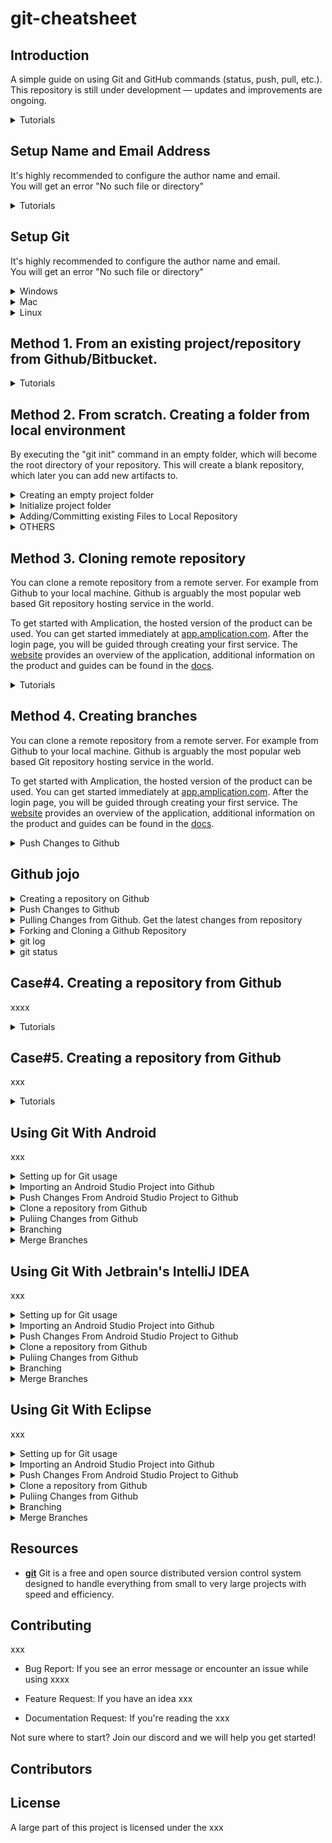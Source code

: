# git-cheatsheet

 

## Introduction

A simple guide on using Git and GitHub commands (status, push, pull, etc.). This repository is still under development — updates and improvements are ongoing.
 
<details>
<summary>
  Tutorials
</summary> <br />

```bash
$ git help
$ git tutorial


```
 
</details>

## Setup Name and Email Address 

It's highly recommended to configure the author name and email.  
You will get an error "No such file or directory" 

<details>
<summary>
  Tutorials
</summary> <br />

```bash
# check if the git configuration file has been initialized 
$ git config --global --list

# initialize git configuration file
$ git config --global user.name "<your name>"
$ git config --global user.email "<your email>"

$ vi ~/.gitconfig
$ cat ~/.gitconfig
```
 
</details>

## Setup Git 

It's highly recommended to configure the author name and email.  
You will get an error "No such file or directory" 

<details>
<summary>
  Windows
</summary> <br />

```bash
#
$ cd ~
$ pwd

# set up our command prompt so that we can again can see written to set up our command using git 
$ curl -O https://raw/githubusercintent.com/git/git/master/contrib/completion/git-prompt.sh
 
# add a command to a particular file so everytime we start this git bash shell, the script that we downloaded is run. This command opens the batch file:
$ vi .bashrc
then press I, and start typing
then type the following:

. ~/git-prompt.sh
export GIT_PS1_SHOWDIRTYSTATE=1
export PS1='[\u@\h \W$(__git_ps1 " (%s)")]\$ '

press colon, then type x
press ENTER 

$ cat .bashrc
$ exit 

# Reopen git bash. It will show that it has been configured correctly if you see :
- user name
- host name
- current directory
- git branch name
- repo status indicator
- end in $
```

```bash
# set Path
Windows:
1.Find the Git installation path: This is typically C:/Program Files/Git/bin and C:/Program Files/Git/cmd. Verify this on your system.
2.Search for "environment variables": Open the Start menu, type "environment variables," and select "Edit the system environment variables."
3.Open Environment Variables: In the System Properties window, click the "Environment Variables..." button.
4.Edit Path variable:•Under "User variables" (for the current user) or "System variables" (for all users), find the variable named Path and select it.•Click "Edit...".
5.Add Git paths:
• Click "New" and add the path to your Git bin directory (e.g., C:/Program Files/Git/bin).
• Click "New" again and add the path to your Git cmd directory (e.g., C:/Program Files/Git/cmd). 
```

```bash
$ git --version
```

```bash
# gitignore

# Dotenv file
.env
broadcast/
lib/
```

</details>

<details>
<summary>
  Mac
</summary> <br />

```bash
# 
$ 
```
</details>

<details>
<summary>
  Linux
</summary> <br />

```bash
#  
$ cd ~
$ pwd

# download this file to configure the command prompt
$ curl -O https://raw.githubusercontent.com/git/git/master/contrib/completion/git-prompt.sh
$ vi .bashrc
then press I, and get to the bottom of the file
then type the following:

. ~/git-prompt.sh + press ENTER, type the following:
export GIT_PS1_SHOWDIRTYSTATE=1
export PS1='[\u@\h \W$(__git_ps1 " (%s)")]\$ '

press ENTER then ESC
type :x + press ENTER. This means it is saved.

$ cat .bashrc
$ exit
```
 
</details>

## Method 1. From an existing project/repository from Github/Bitbucket. 

<details>
<summary>
  Tutorials
</summary> <br />

- Style 1. Download the existing repository in zip file

```bash
# 
$ cd <main-directory-name>
<main-directory-name> $ ls

# copy the downloaded into this main-directory-name
<main-directory-name> $ cp <location of the zip file> 
<main-directory-name> $ ls -al
<main-directory-name> $ unzip <type the first 3 letters of the file and press TAB>
<main-directory-name> $ ls  (you will see sortedCollections)
<main-directory-name> $ ls -al
<main-directory-name> $ rm <type the first 3 letters of the file and press TAB>
<main-directory-name> $ ls -al (the zip file has been removed.)
<main-directory-name> $ clear

# rename sortedCollections
<main-directory-name> $ mv sortedCollections/ converted-git-repo
<main-directory-name> $ ls -al
<main-directory-name> $ cd converted-git-repo

# your are now in converted-git-repo directory
<converted-git-repo> $ ls -l
<converted-git-repo> $ cd src (optional)
<converted-git-repo> $ git init (creates an empty repository)
 
```
 
</details>

## Method 2. From scratch. Creating a folder from local environment

By executing the "git init" command in an empty folder, which will become the root directory of your repository. This will create a blank repository, which later you can add new artifacts to.

<details>
<summary>
Creating an empty project folder
</summary> <br />

```bash
$ pwd

# Create a Main Directory
$ mkdir <main-directory-name>
$ cd <main-directory-name>
<main-directory-name> $ ls
<main-directory-name> $ pwd

# Create a sub-directory (folder of the new project)
<main-directory-name> $ mkdir new-project-folder
<main-directory-name> $ cd new-project-folder
<new-project-folder> $ pwd
``` 
</details>

<details>
<summary>
Initialize project folder
</summary> <br />
##

1. Initialize through the command line:
```bash
$ pwd

# git initialize. This creates .git file and you will see master branch as default
# or you can simply execute : git init new-project-folder OR $ git init -b main [or master]

<new-project-folder> git init -b main
Initialized empty Git...........new-project-folder/.git

# list all hidden files
<new-project-folder (master #)> $ ls -al
<new-project-folder (master #)> $ cd .git
.git (GIT_DIR!) $ ls -l

# return to the sub-directory
.git (GIT_DIR!) $ cd ..
<new-project-folder (master #)> $ 
```

2. Initialize through IDE (Android Studio)
```bash
- click Version control > Share Project On > Github (no need to do git init) 
- connect Github account
- a screen "Share Project On Github" will pop-up > Click Share
- a screen "Add Files For Initial Commit" will pop-up > click Add with a commit message "Initial commit"
```
</details>

<details>
<summary>
Adding/Committing existing Files to Local Repository
</summary> 
     
##

```bash
# step 1. Go to the new-project-folder directory
$ cd <main-directory-name>
<main-directory-name> $ ls
new-project-folder
<main-directory-name> $ cd new-project-folder
<new-project-folder (master #)> $ ls

# step 2. Add the file. 
<new-project-folder (master #)> $ vi <new-file>. Then type the changes. Press ESC then colon (:)

<new-project-folder (master #)> $ ls
<new-project-folder (master #)> $ cat <new-file>
OR
add the codebase directly

# step 3. Check what files or folders we are going to push to github. You will see files ready for staging.
<new-project-folder (master #)> $ git status (always check if .env is included)
<new-project-folder (master +)> $ git diff (see the difference you have done)

# step 4. add files/folders locally
<new-project-folder (master #)> $ git add <new-file> OR <file/s> Or git add README.md
<new-project-folder (master +)> (see the + sign that it has been added)
<new-project-folder (master +)> $ git status (all greens are to be committed)
<new-project-folder (master +)> $ git diff (see the difference you have done)
OR
<new-project-folder (master #)> $ git add . (period means add all folders and files)
<new-project-folder (master +)> $ git status
<new-project-folder (master +)> $ git diff (see the difference you have done)

# step 5. remove added files/folders locally
git rm --cached <file
git reset <file)

# step 6. commit locally
<new-project-folder (master #)> $ git commit -m 'Initial commit"  OR
<new-project-folder (master #)> $ git commit -m "<message>"
<new-project-folder (master +)> $ git status
On branch <branch-name>
nothing to commit, working tree clean

<new-project-folder (master +)> $ git log

# step 7. Amend message of the last commit
<new-project-folder (master +)> $git log
<new-project-folder (master +)> $git commit --amend -m <message>

# step 4 and 6. combination
<new-project-folder (master #)> $ git commit -am "<message>"
<main-directory-name (master)> $ git status

NOTE: Apply Step 8a and 8b if you don't have remote repository yet.

```
```bash
# step 8a. Import a Git repository with the command line/Adding a local repository to Github
```
- [Creating a repository on Github](https://github.com/padlanau/readme/edit/main/READMEGit.md#:~:text=Creating%20a%20repository%20on%20Github)

```bash
# step 8b. copy and paste the remote URL from step 8a

<new-project-folder (master #)> $ git remote add origin <REMOTE_URL> 
<new-project-folder (master #)> $ git remote -v (you will see different places we can push our codes OR verifies the new remote URL)
origin https://github.com/lpadlan/git-bootcamp.git (fetch)
origin https://github.com/lpadlan/git-bootcamp.git (push)

<new-project-folder (master #)> $ git push -u origin main (this is the branch)

# if you see an error like below, change it to 'master':
 error: src refspec main does not match any
 error: failed to push some refs to 'https://github.com/padlanau/MyApplication2.git'

<new-project-folder (master #)> $ git push -u origin master

```
</details>



<details>
<summary>
OTHERS
</summary> <br />
 

```bash
# For Modified files
- git add <file> (every you execute this, you will see "git reset HEAD <file>" command to unstage when you execute git status) 
- git checkout -- <filename>

## For Modified files - option 2. Checkout (to discard or reverting)
<main-directory-name (master)> $ git status
<main-directory-name (master)> $ git checkout -- <filename>
<main-directory-name (master)> $ git status
```
- Reverting Changes From a Git Repository

```bash
# For Modified files after executing "git add". Take note, the command "git status" hasn't been executed
modify a file
<main-directory-name (master)> $ git add <file/s>
<main-directory-name (master)> $ git status (here you will see get reset HEAD <file>)
<main-directory-name (master)> $ git reset HEAD <filename>
<main-directory-name (master)> $ git status
showing the following again:
- git add <file>  
- git checkout -- <filename>

<main-directory-name (master)> $ git checkout -- <filename>

# For newly added directory and file OR it hasn't been tracked 
add a file
<main-directory-name (master)> $ git add <file/s>
<main-directory-name (master)> $ git status  (you will see git rm --cached <file>..." to unstage)
<main-directory-name (master)> $ git rm --cached <filename>
<main-directory-name (master)> $ git status (this shows "Untracked files" )
<main-directory-name (master)> $ rm <filename>
<main-directory-name (master)> $ git status (this shows "Initial commit")

```

- Viewing the Git Commit History

```bash
# Showing the recent ones
<main-directory-name (master)> $ git log

# consolidated log history 
<main-directory-name (master)> $ git log --oneline

# get last three commits
<main-directory-name (master)> $ git log -n 3

# consolidated log history, last 3 commits 
<main-directory-name (master)> $ git log --oneline -n 3

# check log of a particular file
<main-directory-name (master)> $ git log <filename>

# shows HEAD and the latest commit
<main-directory-name (master)> $ git log --oneline --decorate
```

- Git Branches

```bash
# check current or all branches. The green one will be the current branch.
<converted-git-repo (master)> $ git branch

# create a new branch
<converted-git-repo (master)> $ git branch <new-feature-branch>
<converted-git-repo (master)> $ git branch

# switch to a new branch
<converted-git-repo (master)> $ git checkout <new-feature-branch>
<converted-git-repo (master)> $ git branch (this shows <new-feature-branch>)
You can start adding/modifying files
<converted-git-repo (master)> $ git add <new files>
<converted-git-repo (master)> $ git commit -m "mesage"  
<main-directory-name (master)> $ git log --oneline

# switch to master branch
<converted-git-repo (master)> $ git checkout master  
<converted-git-repo (master)> $ git branch

# merging changes made from the branch to the master
<converted-git-repo (master)> $ git merge <new-feature-branch>
<converted-git-repo (master)> $ git log --oneline --decorate (shows the latest commit)

# delete the branch. Take note on the directory where you created the branch
<converted-git-repo (master)> $ git branch -d <new-feature-branch>
<converted-git-repo (master)> $ git branch
<converted-git-repo (master)> $ git log --oneline --decorate

```
###

</details>


## Method 3. Cloning remote repository 

You can clone a remote repository from a remote server. For example from Github to your local machine. Github is arguably the most popular web based Git repository hosting service in the world.

To get started with Amplication, the hosted version of the product can be used. You can get started immediately at [app.amplication.com](https://app.amplication.com). After the login page, you will be guided through creating your first service. The [website](https://amplication.com) provides an overview of the application, additional information on the product and guides can be found in the [docs](https://docs.amplication.com).

<details>
<summary>
  Tutorials
</summary> <br />

```bash
docker run --network=internal --name k6 --rm -i grafana/k6 run - <test.js
```
 
</details>

## Method 4. Creating branches

You can clone a remote repository from a remote server. For example from Github to your local machine. Github is arguably the most popular web based Git repository hosting service in the world.

To get started with Amplication, the hosted version of the product can be used. You can get started immediately at [app.amplication.com](https://app.amplication.com). After the login page, you will be guided through creating your first service. The [website](https://amplication.com) provides an overview of the application, additional information on the product and guides can be found in the [docs](https://docs.amplication.com).

 <details>
<summary>
  Push Changes to Github
</summary> <br />

```bash
<main-directory-name (master)> $ ls 
new-project-folder

<main-directory-name (master)> $ cd new-project-folder
<new-project-folder (master #)> $ git remove -v  (listed all remote references. If this is your first time, it won't show anything)
```
</details>



## Github  jojo

<details>
<summary>
  Creating a repository on Github 
</summary> <br />

- **Step 1**: Provide "Repository name" for example 'git-bootcamp'
- **Step 2**: Add Description (optional)
- **Step 3**: Select Public or Private
- **Step 4**: Initialize this repository with: tick "Add a README file"
- **Step 5**: add .gitignore (optional)
- **Step 6**: Add a license (optional)
- **Step 7**: click "Create repository" 
- **Step 8**: copy the remote repository URL
> [!see this]
> HTTPS or SSH : https://github.com/lpadlan/git-bootcamp.git.

</details>

<details>
<summary>
  Push Changes to Github
</summary> <br />

```bash
<main-directory-name (master)> $ ls 
new-project-folder

<main-directory-name (master)> $ cd new-project-folder
<new-project-folder (master #)> $ git remove -v  (listed all remote references. If this is your first time, it won't show anything)
```
```bash
# case 1. First time push.
<new-project-folder (master #)> $ ls

# push an existing repository from the command line. Remote establishes connection
<new-project-folder (master #)> $ git remote add origin https://github.com/lpadlan/xxx-xxxx.git
<new-project-folder (master #)> $ git branch -M main    --> converts master to main branch
<new-project-folder (master #)> $ git push -u origin main
<new-project-folder (master #)>> $ git remote
origin

<new-project-folder (master #)>(master)> $ git remote -v
origin https://github.com/lpadlan/xxx-xxxx.git (fetch)
origin https://github.com/lpadlan/xxx-xxxx.git (push)

OR
<new-project-folder (master #)> $ git remote add origin https://github.com/lpadlan/xxx-xxxx.git
<new-project-folder (master #)> $ git push -u origin master

# finally push it. This pushes from local to the remote repository
<new-project-folder (master #)> $ git push -u origin master

Username for 'https://github.com':
Password for 'https://lpadlan@github.com':

< pending : what if I change a source and push it, is this still same command. What about for branches,same? >
< change title: Push Changes to Github TO Push Changes to Github. First time 'master'

```

```bash
# case 2. Subsequent push + Add a new file
<new-project-folder (master #)> $ ls

<new-project-folder (master #)> $ git status
<new-project-folder (master #)> $ git add .
<new-project-folder (master #)> $ git status
<new-project-folder (master #)> $ git commit -m "message"  (OR git commit -am "message")
<new-project-folder (master #)> $ git push

```

</details>

<details>
<summary>
  Pulling Changes from Github. Get the latest changes from repository
</summary> <br />

This means, someone has made changes from Github. It is different to your local. Good practice to 'git pull' before 'git push'

```bash
<main-directory-name (master)> $ ls 
new-project-folder

<main-directory-name (master)> $ cd new-project-folder
<new-project-folder (master)> $ git status
On branch main
Your branch is up to date with 'origin/main'

<new-project-folder (master)> $ git pull (get latest version of the files) 

<new-project-folder (master)> $ ls (check the newly added from github)
<new-project-folder (master)> $ cat <file that was added> 
<new-project-folder (master)> $ git log
```
 
</details>

<details>
<summary>
  Forking and Cloning a Github Repository
</summary> <br />

```bash
# Forking
click fork button

# Cloning
click Clone button
<main-directory-name (master)> $ git clone <URL>

<main-directory-name (master)> $ ls
<main-directory-name (master)> $ ls -al
<main-directory-name (master)> $ git branch -a
<main-directory-name (master)> $ git remote -v

```
 
</details>

<details>
<summary>
  git log
</summary> <br />

```bash
 commit <hash> (HEAD -> main, origin -> main)

	HEAD -> main	---> local pointer
	origin -> main  ---> remote pointer, updated in the remote repository

# to see the commit details:
<new-project-folder (master #)> git log
<new-project-folder (master #)> git show <commit code or the hash>

```
</details>

<details>
<summary>
  git status
</summary> <br />

```bash
  > red   : files that needs to be added
  > green : files that were just added and to be committed

```
</details>


## Case#4. Creating a repository from Github 

xxxx
 

<details>
<summary>
  Tutorials
</summary> <br />

```bash
docker run --network=internal --name k6 --rm -i grafana/k6 run - <test.js
```
 
</details>


## Case#5. Creating a repository from Github 

 xxx

<details>
<summary>
  Tutorials
</summary> <br />

```bash
docker run --network=internal --name k6 --rm -i grafana/k6 run - <test.js
```
 
</details>

## Using Git With Android 

xxx
 

<details>
<summary>
  Setting up for Git usage
</summary> <br />

```bash
1. Settings > Git > Path to Git executable = C:\Program Files\Git\cmd\git.exe > click Test > Apply > OK
2. Settings > GitHub > Add account > GitHub > > Apply > OK
```
 
</details>

<details>
<summary>
  Importing an Android Studio Project into Github
</summary> <br />

```bash
docker run --network=internal --name k6 --rm -i grafana/k6 run - <test.js
```
 
</details>


<details>
<summary>
  Push Changes From Android Studio Project to Github
</summary> <br />

```bash
1. Add or Modify a File
2. click Commit 
2.  
```
 
</details>

<details>
<summary>
  Clone a repository from Github
</summary> <br />

```bash
docker run --network=internal --name k6 --rm -i grafana/k6 run - <test.js
```
 
</details>

<details>
<summary>
  Puliing Changes from Github
</summary> <br />

```bash
docker run --network=internal --name k6 --rm -i grafana/k6 run - <test.js
```
 
</details>

<details>
<summary>
   Branching
</summary> <br />

```bash
docker run --network=internal --name k6 --rm -i grafana/k6 run - <test.js
```
 
</details>

<details>
<summary>
  Merge Branches
</summary> <br />

```bash
docker run --network=internal --name k6 --rm -i grafana/k6 run - <test.js
```
 
</details>

## Using Git With Jetbrain's IntelliJ IDEA 

xxx 
<details>
<summary>
  Setting up for Git usage
</summary> <br />

```bash
docker run --network=internal --name k6 --rm -i grafana/k6 run - <test.js
```
 
</details>

<details>
<summary>
  Importing an Android Studio Project into Github
</summary> <br />

```bash
docker run --network=internal --name k6 --rm -i grafana/k6 run - <test.js
```
 
</details>


<details>
<summary>
  Push Changes From Android Studio Project to Github
</summary> <br />

```bash
docker run --network=internal --name k6 --rm -i grafana/k6 run - <test.js
```
 
</details>

<details>
<summary>
  Clone a repository from Github
</summary> <br />

```bash
docker run --network=internal --name k6 --rm -i grafana/k6 run - <test.js
```
 
</details>

<details>
<summary>
  Puliing Changes from Github
</summary> <br />

```bash
docker run --network=internal --name k6 --rm -i grafana/k6 run - <test.js
```
 
</details>

<details>
<summary>
   Branching
</summary> <br />

```bash
docker run --network=internal --name k6 --rm -i grafana/k6 run - <test.js
```
 
</details>

<details>
<summary>
  Merge Branches
</summary> <br />

```bash
docker run --network=internal --name k6 --rm -i grafana/k6 run - <test.js
```
 
</details>

## Using Git With Eclipse 

xxx 

<details>
<summary>
  Setting up for Git usage
</summary> <br />

```bash
docker run --network=internal --name k6 --rm -i grafana/k6 run - <test.js
```
 
</details>

<details>
<summary>
  Importing an Android Studio Project into Github
</summary> <br />

```bash
docker run --network=internal --name k6 --rm -i grafana/k6 run - <test.js
```
 
</details>


<details>
<summary>
  Push Changes From Android Studio Project to Github
</summary> <br />

```bash
docker run --network=internal --name k6 --rm -i grafana/k6 run - <test.js
```
 
</details>

<details>
<summary>
  Clone a repository from Github
</summary> <br />

```bash
docker run --network=internal --name k6 --rm -i grafana/k6 run - <test.js
```
 
</details>

<details>
<summary>
  Puliing Changes from Github
</summary> <br />

```bash
docker run --network=internal --name k6 --rm -i grafana/k6 run - <test.js
```
 
</details>

<details>
<summary>
   Branching
</summary> <br />

```bash
docker run --network=internal --name k6 --rm -i grafana/k6 run - <test.js
```
 
</details>

<details>
<summary>
  Merge Branches
</summary> <br />

```bash
docker run --network=internal --name k6 --rm -i grafana/k6 run - <test.js
```
 
</details>

## Resources

- **[git](https://git-scm.com/)** Git is a free and open source distributed version control system designed to handle everything from small to very large projects with speed and efficiency.


<a name="contributing_anchor"></a>
## Contributing

xxx 

- Bug Report: If you see an error message or encounter an issue while using xxxx 

- Feature Request: If you have an idea xxx 

- Documentation Request: If you're reading the xxx 

Not sure where to start? Join our discord and we will help you get started!



## Contributors

 

## License

A large part of this project is licensed under the xxx 
